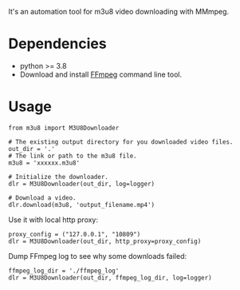 It's an automation tool for m3u8 video downloading with MMmpeg.

# Dependencies

- python >= 3.8
- Download and install [FFmpeg](https://ffmpeg.org/) command line tool.

# Usage

```python3
from m3u8 import M3U8Downloader

# The existing output directory for you downloaded video files.
out_dir = '.'
# The link or path to the m3u8 file.
m3u8 = 'xxxxxx.m3u8'

# Initialize the downloader.
dlr = M3U8Downloader(out_dir, log=logger)

# Download a video.
dlr.download(m3u8, 'output_filename.mp4')
```

Use it with local http proxy:
```python3
proxy_config = ("127.0.0.1", "10809")
dlr = M3U8Downloader(out_dir, http_proxy=proxy_config)
```

Dump FFmpeg log to see why some downloads failed:
```python3
ffmpeg_log_dir = './ffmpeg_log'
dlr = M3U8Downloader(out_dir, ffmpeg_log_dir, log=logger)
```